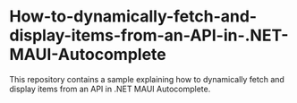 # How-to-dynamically-fetch-and-display-items-from-an-API-in-.NET-MAUI-Autocomplete
This repository contains a sample explaining how to dynamically fetch and display items from an API in .NET MAUI Autocomplete.
